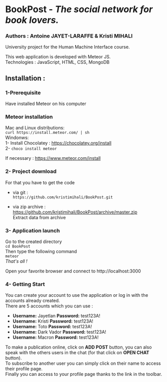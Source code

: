 # BookPost - *The social network for book lovers.*   
### Authors : Antoine JAYET-LARAFFE & Kristi MIHALI  
University project for the Human Machine Interface course.  
  
This web application is developed with Meteor JS.   
Technologies : JavaScript, HTML, CSS, MongoDB  
  
## Installation :  
### 1-Prerequisite  
Have installed Meteor on his computer  
  
### Meteor installation  
Mac and Linux distributions:  
```curl https://install.meteor.com/ | sh ```  
Windonws:  
1- Install Chocolatey : https://chocolatey.org/install  
2- ```choco install meteor```  
  
If necessary : https://www.meteor.com/install  
  
### 2- Project download  
For that you have to get the code  
- via git :  
```https://github.com/kristimihali/BookPost.git```  
  
- via zip archive :  
https://github.com/kristimihali/BookPost/archive/master.zip  
Extract data from archive  
  
### 3- Application launch  
Go to the created directory  
```cd BookPost```  
Then type the following command  
```meteor```  
*That's all !*  
  
Open your favorite browser and connect to http://localhost:3000  
  
### 4- Getting Start  
You can create your account to use the application or log in with the accounts already created.  
There are 5 accounts which you can use :  
- **Username:** Jayetlan **Password:** test123A!  
- **Username:** Kristi **Password:** test123A!  
- **Username:** Toto **Password:** test123A!  
- **Username:** Dark Vador **Password:** test123A!  
- **Username:** Macron **Password:** test123A!  
  
To make a publication online, click on **ADD POST** button, you can also speak with the others users in the chat (for that click on **OPEN CHAT** button).  
To subscribe to another user you can simply click on their name to access their profile page.  
Finally you can access to your profile page thanks to the link in the toolbar.  
  
